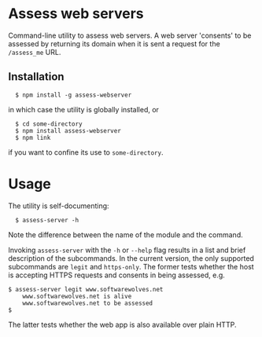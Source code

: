 # Assess web servers
Command-line utility to assess web servers. A web server 'consents' to be assessed by returning its domain when it is sent a request for the `/assess_me` URL.
## Installation
```
  $ npm install -g assess-webserver
```
in which case the utility is globally installed, or
```
  $ cd some-directory
  $ npm install assess-webserver
  $ npm link
```
if you want to confine its use to `some-directory`.
# Usage
The utility is self-documenting:
```
  $ assess-server -h
```
Note the difference between the name of the module and the command.

Invoking `assess-server` with the `-h` or `--help` flag results in a list and brief description of the subcommands. In the current version, the only supported subcommands are `legit` and `https-only`. The former tests whether the host is accepting HTTPS requests and consents in being assessed, e.g.
```
$ assess-server legit www.softwarewolves.net
    www.softwarewolves.net is alive
    www.softwarewolves.net to be assessed
$
```
The latter tests whether the web app is also available over plain HTTP.

